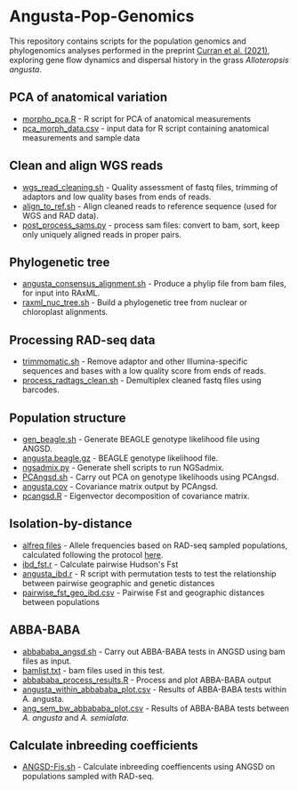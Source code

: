 # Angusta-Pop-Genomics
This repository contains scripts for the population genomics and phylogenomics analyses performed in the preprint [Curran et al. (2021)](https://doi.org/10.1101/2021.04.16.440116), exploring gene flow dynamics and dispersal history in the grass _Alloteropsis angusta_.

## PCA of anatomical variation
- [morpho_pca.R](https://github.com/evcurran/Angusta-Pop-Genomics/blob/main/morpho_pca.R) - R script for PCA of anatomical measurements
- [pca_morph_data.csv](https://github.com/evcurran/Angusta-Pop-Genomics/blob/main/pca_morph_data.csv) - input data for R script containing anatomical measurements and sample data

## Clean and align WGS reads
- [wgs_read_cleaning.sh](https://github.com/evcurran/Angusta-Pop-Genomics/blob/main/wgs_read_cleaning.sh) - Quality assessment of fastq files, trimming of adaptors and low quality bases from ends of reads.
- [align_to_ref.sh](https://github.com/evcurran/Angusta-Pop-Genomics/blob/main/align_to_ref.sh) - Align cleaned reads to reference sequence (used for WGS and RAD data).
- [post_process_sams.py](https://github.com/evcurran/Angusta-Pop-Genomics/blob/main/post_process_sams.py) - process sam files: convert to bam, sort, keep only uniquely aligned reads in proper pairs.

## Phylogenetic tree
- [angusta_consensus_alignment.sh](https://github.com/evcurran/Angusta-Pop-Genomics/blob/main/angusta_consensus_alignment.sh) - Produce a phylip file from bam files, for input into RAxML.
- [raxml_nuc_tree.sh](https://github.com/evcurran/Angusta-Pop-Genomics/blob/main/raxml_nuc_tree.sh) - Build a phylogenetic tree from nuclear or chloroplast alignments.

## Processing RAD-seq data
- [trimmomatic.sh](https://github.com/evcurran/Angusta-Pop-Genomics/blob/main/trimmomatic.sh) - Remove adaptor and other Illumina-specific sequences and bases with a low quality score from ends of reads.
- [process_radtags_clean.sh](https://github.com/evcurran/Angusta-Pop-Genomics/blob/main/process_radtags_clean.sh) - Demultiplex cleaned fastq files using barcodes.

## Population structure
- [gen_beagle.sh](https://github.com/evcurran/Angusta-Pop-Genomics/blob/main/gen_beagle.sh) - Generate BEAGLE genotype likelihood file using ANGSD.
- [angusta.beagle.gz](https://github.com/evcurran/Angusta-Pop-Genomics/blob/main/angusta.beagle.gz) - BEAGLE genotype likelihood file.
- [ngsadmix.py](https://github.com/evcurran/Angusta-Pop-Genomics/blob/main/ngsadmix.py) - Generate shell scripts to run NGSadmix.
- [PCAngsd.sh](https://github.com/evcurran/Angusta-Pop-Genomics/blob/main/pcangsd.R) - Carry out PCA on genotype likelihoods using PCAngsd.
- [angusta.cov](https://github.com/evcurran/Angusta-Pop-Genomics/blob/main/angusta.cov) - Covariance matrix output by PCAngsd.
- [pcangsd.R](https://github.com/evcurran/Angusta-Pop-Genomics/blob/main/pcangsd.R) - Eigenvector decomposition of covariance matrix.

## Isolation-by-distance 
- [alfreq files](https://github.com/evcurran/Angusta-Pop-Genomics/tree/main/alfreq) - Allele frequencies based on RAD-seq sampled populations, calculated following the protocol [here](https://github.com/visoca/popgenomworkshop-hmm).
- [ibd_fst.r](https://github.com/evcurran/Angusta-Pop-Genomics/blob/main/ibd_fst.r) - Calculate pairwise Hudson's Fst
- [angusta_ibd.r](https://github.com/evcurran/Angusta-Pop-Genomics/blob/main/angusta_ibd.r) - R script with permutation tests to test the relationship between pairwise geographic and genetic distances
- [pairwise_fst_geo_ibd.csv](https://github.com/evcurran/Angusta-Pop-Genomics/blob/main/pairwise_fst_geo_ibd.csv) - Pairwise Fst and geographic distances between populations 

## ABBA-BABA
- [abbababa_angsd.sh](https://github.com/evcurran/Angusta-Pop-Genomics/blob/main/abbababa_angsd.sh) - Carry out ABBA-BABA tests in ANGSD using bam files as input.
- [bamlist.txt](https://github.com/evcurran/Angusta-Pop-Genomics/blob/main/bamlist.txt) - bam files used in this test.
- [abbababa_process_results.R](https://github.com/evcurran/Angusta-Pop-Genomics/blob/main/abbababa_process_results.R) - Process and plot ABBA-BABA output
- [angusta_within_abbababa_plot.csv](https://github.com/evcurran/Angusta-Pop-Genomics/blob/main/angusta_within_abbababa_plot.csv) - Results of ABBA-BABA tests within A. angusta.
- [ang_sem_bw_abbababa_plot.csv](https://github.com/evcurran/Angusta-Pop-Genomics/blob/main/ang_sem_bw_abbababa_plot.csv) - Results of ABBA-BABA tests between _A. angusta_ and _A. semialata_.

## Calculate inbreeding coefficients
- [ANGSD-Fis.sh](https://github.com/evcurran/Angusta-Pop-Genomics/blob/main/ANGSD-Fis.sh) - Calculate inbreeding coeffiencents using ANGSD on populations sampled with RAD-seq.
